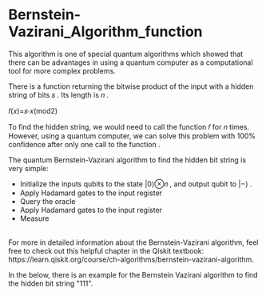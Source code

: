 <h1>Bernstein-Vazirani_Algorithm_function</h1>

<p>
This algorithm is one of special quantum algorithms which showed that there can be advantages in using a quantum computer as a computational tool for more complex problems. 

There is a function returning the bitwise product of the input with a hidden string of bits  𝑠 . Its length is  𝑛 .

𝑓(𝑥)=𝑠⋅𝑥(mod2)
 
To find the hidden string, we would need to call the function  𝑓  for  𝑛  times. However, using a quantum computer, we can solve this problem with 100% confidence after only one call to the function . 

  The quantum Bernstein-Vazirani algorithm to find the hidden bit string is very simple:
  <br>
  - Initialize the inputs qubits to the state  |0⟩⊗𝑛 , and output qubit to  |−⟩ .
  - Apply Hadamard gates to the input register
  - Query the oracle
  - Apply Hadamard gates to the input register 
  - Measure
  <br>
For more in detailed information about the Bernstein-Vazirani algorithm, feel free to check out this helpful chapter in the Qiskit textbook: https://learn.qiskit.org/course/ch-algorithms/bernstein-vazirani-algorithm.

In the below, there is an example for the Bernstein Vazirani algorithm to find the hidden bit string "111".
 </p>
